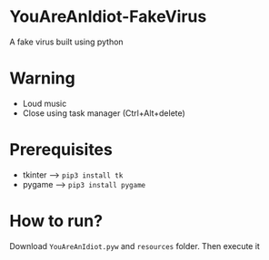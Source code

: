# YouAreAnIdiot-FakeVirus
A fake virus built using python
# Warning
* Loud music 
* Close using task manager (Ctrl+Alt+delete)

# Prerequisites

* tkinter  --> `pip3 install tk`
* pygame --> `pip3 install pygame`

# How to run?

Download  `YouAreAnIdiot.pyw` and `resources` folder. Then execute it
